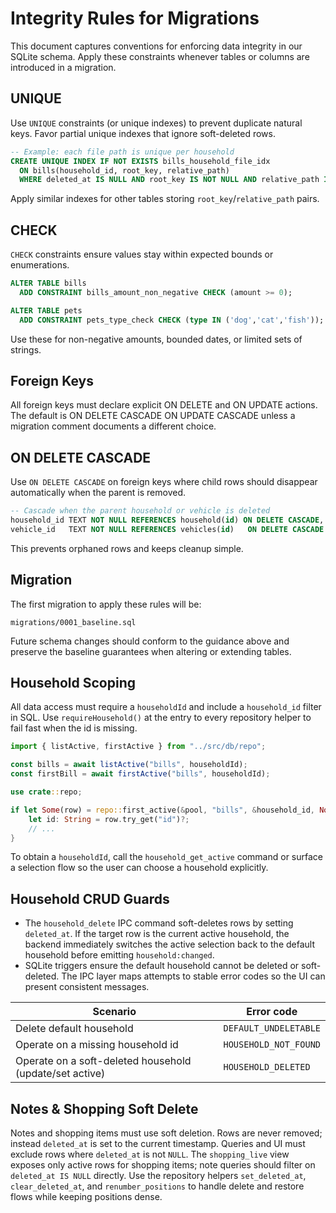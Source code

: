 # Integrity Rules for Migrations

This document captures conventions for enforcing data integrity in our SQLite schema. Apply these constraints whenever tables or columns are introduced in a migration.

## UNIQUE

Use `UNIQUE` constraints (or unique indexes) to prevent duplicate natural keys. Favor partial unique indexes that ignore soft-deleted rows.

```sql
-- Example: each file path is unique per household
CREATE UNIQUE INDEX IF NOT EXISTS bills_household_file_idx
  ON bills(household_id, root_key, relative_path)
  WHERE deleted_at IS NULL AND root_key IS NOT NULL AND relative_path IS NOT NULL;
```

Apply similar indexes for other tables storing `root_key`/`relative_path` pairs.

## CHECK

`CHECK` constraints ensure values stay within expected bounds or enumerations.

```sql
ALTER TABLE bills
  ADD CONSTRAINT bills_amount_non_negative CHECK (amount >= 0);

ALTER TABLE pets
  ADD CONSTRAINT pets_type_check CHECK (type IN ('dog','cat','fish'));
```

Use these for non-negative amounts, bounded dates, or limited sets of strings.

## Foreign Keys

All foreign keys must declare explicit ON DELETE and ON UPDATE actions. The default is ON DELETE CASCADE ON UPDATE CASCADE unless a migration comment documents a different choice.

## ON DELETE CASCADE

Use `ON DELETE CASCADE` on foreign keys where child rows should disappear automatically when the parent is removed.

```sql
-- Cascade when the parent household or vehicle is deleted
household_id TEXT NOT NULL REFERENCES household(id) ON DELETE CASCADE,
vehicle_id   TEXT NOT NULL REFERENCES vehicles(id)   ON DELETE CASCADE
```

This prevents orphaned rows and keeps cleanup simple.

## Migration

The first migration to apply these rules will be:

```
migrations/0001_baseline.sql
```

Future schema changes should conform to the guidance above and preserve the
baseline guarantees when altering or extending tables.

## Household Scoping

All data access must require a `householdId` and include a `household_id`
filter in SQL. Use `requireHousehold()` at the entry to every repository
helper to fail fast when the id is missing.

```ts
import { listActive, firstActive } from "../src/db/repo";

const bills = await listActive("bills", householdId);
const firstBill = await firstActive("bills", householdId);
```

```rust
use crate::repo;

if let Some(row) = repo::first_active(&pool, "bills", &household_id, None).await? {
    let id: String = row.try_get("id")?;
    // ...
}
```

To obtain a `householdId`, call the `household_get_active` command or
surface a selection flow so the user can choose a household explicitly.

## Household CRUD Guards

- The `household_delete` IPC command soft-deletes rows by setting
  `deleted_at`. If the target row is the current active household, the backend
  immediately switches the active selection back to the default household
  before emitting `household:changed`.
- SQLite triggers ensure the default household cannot be deleted or
  soft-deleted. The IPC layer maps attempts to stable error codes so the UI can
  present consistent messages.

| Scenario | Error code |
| --- | --- |
| Delete default household | `DEFAULT_UNDELETABLE` |
| Operate on a missing household id | `HOUSEHOLD_NOT_FOUND` |
| Operate on a soft-deleted household (update/set active) | `HOUSEHOLD_DELETED` |

## Notes & Shopping Soft Delete

Notes and shopping items must use soft deletion. Rows are never removed;
instead `deleted_at` is set to the current timestamp. Queries and UI must
exclude rows where `deleted_at` is not `NULL`. The `shopping_live` view
exposes only active rows for shopping items; note queries should filter on
`deleted_at IS NULL` directly. Use the repository helpers `set_deleted_at`,
`clear_deleted_at`, and `renumber_positions` to handle delete and restore
flows while keeping positions dense.
